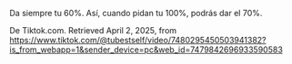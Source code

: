 Da siempre tu 60%. Así, cuando pidan tu 100%, podrás dar el 70%.

De Tiktok.com. Retrieved April 2, 2025, from https://www.tiktok.com/@tubestself/video/7480295450503941382?is_from_webapp=1&sender_device=pc&web_id=7479842696933590583